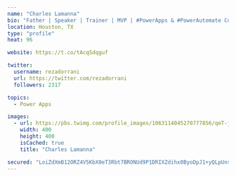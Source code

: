 ```yaml
---
name: "Charles Lamanna"
bio: "Father | Speaker | Trainer | MVP | #PowerApps & #PowerAutomate Community Super User | YouTuber Right-pointing triangle http://youtube.com/c/rezadorrani | Learn - Share - Clockwise rightwards and leftwards open circle arrows"
location: Houston, TX
type: "profile"
heat: 96

website: https://t.co/tAcqSdqguf

twitter:
  username: rezadorrani
  url: https://twitter.com/rezadorrani
  followers: 2317

topics:
  - Power Apps

images:
  - url: https://pbs.twimg.com/profile_images/1063114045270777856/qeT-jpWr_400x400.jpg
    width: 400
    height: 400
    isCached: true
    title: "Charles Lamanna"

secured: "LoiZdXmB12ORZ4V5KbX0eT3Rbt7BRONUd9P1DRIXZdihx0ByoDpJ1+yQLpUns4J80hsUSK+92yfwaidL8pdtChU7MO51UWsvutSUQoLIzewd+2dl/I1FjVfvQpcCVFbdRLHevgDPmfnryfPxjt6s/vDWNrxNE15DTqQ6ef5VZto1uKac/ejIZKrsDuQwZcM3CEnpmIEhuQS+0PDZ/02yjT2Iw0vKlDs0+kFzt6yg2j6ruSidvEP8346/j1f1mTJNv8LYY8oGtRCxf4+pGKpCuFP9pl3d54AkxJPnnW4IGNbP2KZ0WrA0LSFuUbvQz35MgUmAspJGMolTLAYFba5l2PqSLpw3IUtA7qoW6h9ePVXshGzGwhssTnHYOWV7JDDiHHhppYZYveLzq0tWdC2jfNKk/YSsoHa8rXTR5yy27Nw=;pIj+rP+eRRhLgZu0EmYkuQ=="
---
```


